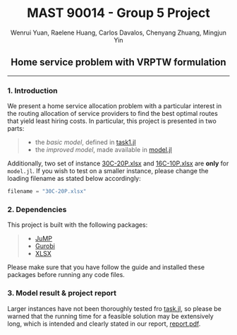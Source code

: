 <center><h1> MAST 90014 - Group 5 Project </h1></center>
<center>Wenrui Yuan, Raelene Huang, Carlos Davalos, Chenyang Zhuang, Mingjun Yin </center>
<center><h2>Home service problem with VRPTW formulation</h2></center>

---

### 1. Introduction
We present a home  service allocation problem with a particular interest in the  routing allocation of service providers to find the best optimal routes that yield least hiring costs. In particular, this project is presented in two parts:

> - the *basic model*, defined in [task1.jl](task1.jl)
> - the *improved model*, made available in [model.jl](model.jl)
> 
Additionally, two set of instance [30C-20P.xlsx](30C-20P.xlsx) and [16C-10P.xlsx](16C-10P.xlsx) are **only** for `model.jl`. If you wish to test on a smaller instance, please change the loading filename as stated below accordingly:
```Julia
filename = "30C-20P.xlsx"
```

### 2. Dependencies
This project is built with the following packages:

>    - [JuMP](https://jump.dev/JuMP.jl/v0.21.1/installation/)
>    - [Gurobi](https://github.com/jump-dev/Gurobi.jl)
>    - [XLSX](https://felipenoris.github.io/XLSX.jl/stable/)

Please make sure that you have follow the guide and installed these packages before running any code files.

### 3. Model result & project report
Larger instances have not been thoroughly tested fro [task.jl](task.jl), so please be warned that the running time for a feasible solution may be extensively long, which is intended and clearly stated in our report, [report.pdf](report.pdf). 
